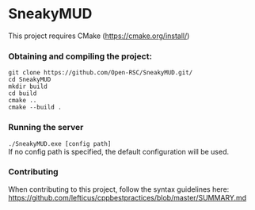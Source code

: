 # SneakyMUD

This project requires CMake (https://cmake.org/install/)

### Obtaining and compiling the project:
```
git clone https://github.com/Open-RSC/SneakyMUD.git/
cd SneakyMUD
mkdir build
cd build
cmake ..
cmake --build .
```

### Running the server
`./SneakyMUD.exe [config path]`<br/>
If no config path is specified, the default configuration will be used.

### Contributing
When contributing to this project, follow the syntax guidelines here:<br/>
https://github.com/lefticus/cppbestpractices/blob/master/SUMMARY.md
